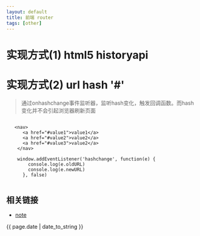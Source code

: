 ```yaml
---
layout: default
title: 前端 router
tags: [other]
---
```


# 实现方式(1) html5 historyapi




# 实现方式(2) url hash '#'

> 通过onhashchange事件监听器，监听hash变化，触发回调函数。而hash变化并不会引起浏览器刷新页面

```

   <nav>
      <a href="#value1">value1</a>
      <a href="#value2">value2</a>
      <a href="#value3">value2</a>
    </nav>
    
    window.addEventListener('hashchange', function(e) {
        console.log(e.oldURL)
        console.log(e.newURL)
      }, false)
    

```









## 相关链接
- [note](http://zhishan33.github.io/shanBlog/)

<p>{{ page.date | date_to_string }}</p>
